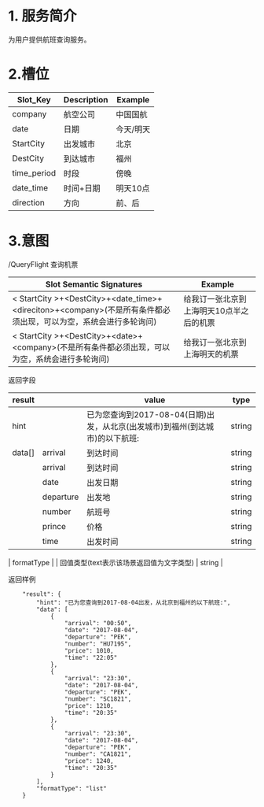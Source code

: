 # 1. 服务简介

为用户提供航班查询服务。

# 2.槽位

| **Slot\_Key** | **Description** | **Example** |
| --- | --- | --- |
| company | 航空公司 | 中国国航 |
| date | 日期 | 今天\/明天 |
| StartCity | 出发城市 | 北京 |
| DestCity | 到达城市 | 福州 |
| time\_period | 时段 | 傍晚 |
| date\_time | 时间+日期 | 明天10点 |
| direction | 方向 | 前、后 |

# 3.意图

\/QueryFlight
查询机票

| **Slot Semantic Signatures** | **Example** |
| --- | --- |
| &lt; StartCity &gt;+&lt;DestCity&gt;+&lt;date\_time&gt;+&lt;direciton&gt;+&lt;company&gt;\(不是所有条件都必须出现，可以为空，系统会进行多轮询问\) | 给我订一张北京到上海明天10点半之后的机票 |
| &lt; StartCity &gt;+&lt;DestCity&gt;+&lt;date&gt;+&lt;company&gt;\(不是所有条件都必须出现，可以为空，系统会进行多轮询问\) | 给我订一张北京到上海明天的机票 |

返回字段

| **result** |  | **value** | **type** |
| --- | --- | --- | --- |
| hint |  | 已为您查询到2017-08-04\(日期\)出发，从北京\(出发城市\)到福州\(到达城市\)的以下航班: | string |
| data\[\] |  arrival| 到达时间 | string |
|  | arrival| 到达时间 | string |
| | date| 出发日期 | string |
|  | departure|出发地 | string |
|  | number| 航班号 | string |
| | prince| 价格 | string |
| | time| 出发时间 | string |

| formatType |  | 回值类型\(text表示该场景返回值为文字类型\) | string |

返回样例

```
    "result": {
        "hint": "已为您查询到2017-08-04出发，从北京到福州的以下航班:",
        "data": [
            {
                "arrival": "00:50",
                "date": "2017-08-04",
                "departure": "PEK",
                "number": "HU7195",
                "price": 1010,
                "time": "22:05"
            },
            {
                "arrival": "23:30",
                "date": "2017-08-04",
                "departure": "PEK",
                "number": "SC1821",
                "price": 1210,
                "time": "20:35"
            },
            {
                "arrival": "23:30",
                "date": "2017-08-04",
                "departure": "PEK",
                "number": "CA1821",
                "price": 1240,
                "time": "20:35"
            }
        ],
        "formatType": "list"
    }
```

